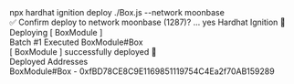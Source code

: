 <div id="termynal" data-termynal>
    <span data-ty="input"><span class="file-path"></span> npx hardhat ignition deploy ./Box.js --network moonbase</span>
    <br>
    <span data-ty>✅ Confirm deploy to network moonbase (1287)? … yes</span>
    <span data-ty>Hardhat Ignition 🚀</span>
    <br>
    <span data-ty>Deploying [ BoxModule ]</span>
    <br>
    <span data-ty>Batch #1</span>
    <span data-ty>Executed BoxModule#Box</span>
    <br>
    <span data-ty>[ BoxModule ] successfully deployed 🚀</span>
    <br>
    <span data-ty>Deployed Addresses</span>
    <br>
    <span data-ty>BoxModule#Box - 0xfBD78CE8C9E1169851119754C4Ea2f70AB159289</span>
    <span data-ty="input"><span class="file-path"></span></span>
</div>
